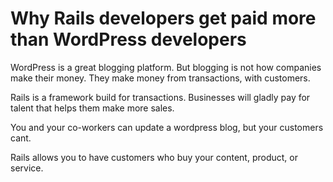 # Why Rails developers get paid more than WordPress developers

WordPress is a great blogging platform. But blogging is not how companies make their money. They make money from transactions, with customers.

Rails is a framework build for transactions. Businesses will gladly pay for talent that helps them make more sales.

You and your co-workers can update a wordpress blog, but your customers cant.

Rails allows you to have customers who buy your content, product, or service.